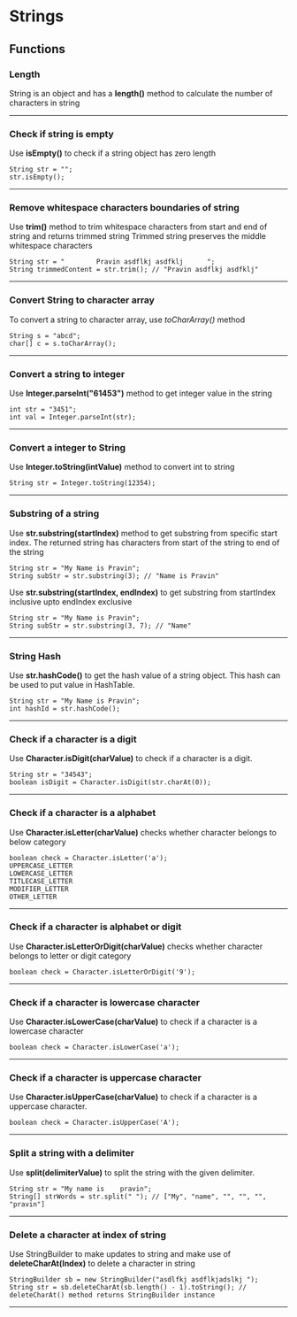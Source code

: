 # Strings

## Functions

### Length
String is an object and has a **length()** method to calculate the number of characters in string

------------------------------------------------------------------------------------

### Check if string is empty
Use **isEmpty()** to check if a string object has zero length
```
String str = "";
str.isEmpty();
```
------------------------------------------------------------------------------------

### Remove whitespace characters boundaries of string
Use **trim()** method to trim whitespace characters from start and end of string and returns trimmed string
Trimmed string preserves the middle whitespace characters
```
String str = "        Pravin asdflkj asdfklj      ";
String trimmedContent = str.trim(); // "Pravin asdflkj asdfklj"
```

------------------------------------------------------------------------------------
### Convert String to character array
To convert a string to character array, use *toCharArray()* method
```
String s = "abcd";
char[] c = s.toCharArray();
```
------------------------------------------------------------------------------------

### Convert a string to integer
Use **Integer.parseInt("61453")** method to get integer value in the string
```
int str = "3451"; 
int val = Integer.parseInt(str);
```

------------------------------------------------------------------------------------

### Convert a integer to String
Use **Integer.toString(intValue)** method to convert int to string
```
String str = Integer.toString(12354);
```

------------------------------------------------------------------------------------

### Substring of a string
Use **str.substring(startIndex)** method to get substring from specific start index. The returned string
has characters from start of the string to end of the string
```
String str = "My Name is Pravin";
String subStr = str.substring(3); // "Name is Pravin"
```

Use **str.substring(startIndex, endIndex)** to get substring
from startIndex inclusive upto endIndex exclusive
```
String str = "My Name is Pravin";
String subStr = str.substring(3, 7); // "Name"
```

------------------------------------------------------------------------------------

### String Hash
Use **str.hashCode()** to get the hash value of a string object. This hash can be used to put value in HashTable.
```
String str = "My Name is Pravin";
int hashId = str.hashCode();
```

------------------------------------------------------------------------------------

### Check if a character is a digit
Use **Character.isDigit(charValue)** to check if a character is a digit.
```
String str = "34543";
boolean isDigit = Character.isDigit(str.charAt(0));
```

------------------------------------------------------------------------------------

### Check if a character is a alphabet
Use **Character.isLetter(charValue)** checks whether character belongs to below category
```
boolean check = Character.isLetter('a');
UPPERCASE_LETTER
LOWERCASE_LETTER
TITLECASE_LETTER
MODIFIER_LETTER
OTHER_LETTER
```

------------------------------------------------------------------------------------

### Check if a character is alphabet or digit
Use **Character.isLetterOrDigit(charValue)** checks whether character belongs to letter or digit category
```
boolean check = Character.isLetterOrDigit('9');
```

------------------------------------------------------------------------------------

### Check if a character is lowercase character
Use **Character.isLowerCase(charValue)** to check if a character is a lowercase character
```
boolean check = Character.isLowerCase('a');
```

------------------------------------------------------------------------------------

### Check if a character is uppercase character
Use **Character.isUpperCase(charValue)** to check if a character is a uppercase character.
```
boolean check = Character.isUpperCase('A');
```
------------------------------------------------------------------------------------

### Split a string with a delimiter
Use **split(delimiterValue)** to split the string with the given delimiter.
```
String str = "My name is    pravin";
String[] strWords = str.split(" "); // ["My", "name", "", "", "", "pravin"] 
```
------------------------------------------------------------------------------------

### Delete a character at index of string
Use StringBuilder to make updates to string and make use of **deleteCharAt(Index)** to delete a character in string
```
StringBuilder sb = new StringBuilder("asdlfkj asdflkjadslkj ");
String str = sb.deleteCharAt(sb.length() - 1).toString(); // deleteCharAt() method returns StringBuilder instance
```

------------------------------------------------------------------------------------